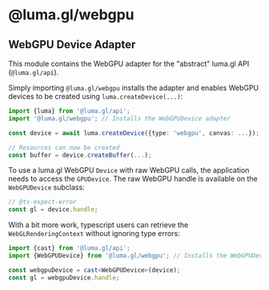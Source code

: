 # @luma.gl/webgpu

## WebGPU Device Adapter

This module contains the WebGPU adapter for the "abstract" luma.gl API (`@luma.gl/api`).

Simply importing `@luma.gl/webgpu` installs the adapter and enables WebGPU devices to
be created using `luma.createDevice(...)`:

```typescript
import {luma} from '@luma.gl/api';
import '@luma.gl/webgpu'; // Installs the WebGPUDevice adapter

const device = await luma.createDevice({type: 'webgpu', canvas: ...});

// Resources can now be created
const buffer = device.createBuffer(...);
```

To use a luma.gl WebGPU `Device` with raw WebGPU calls, the application needs to access
the `GPUDevice`. The raw WebGPU handle is available on the `WebGPUDevice` subclass:

```typescript
// @ts-expect-error
const gl = device.handle;
```

With a bit more work, typescript users can retrieve the `WebGLRenderingContext` 
without ignoring type errors:

```typescript
import {cast} from '@luma.gl/api';
import {WebGPUDevice} from '@luma.gl/webgpu'; // Installs the WebGPUDevice adapter

const webgpuDevice = cast<WebGPUDevice>(device);
const gl = webgpuDevice.handle;
```
